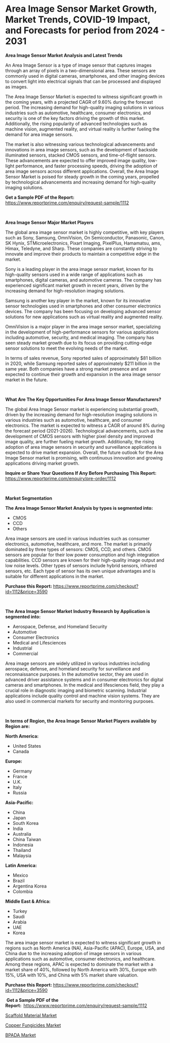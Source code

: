 <p><h1>Area Image Sensor Market Growth, Market Trends, COVID-19 Impact, and Forecasts for period from 2024 - 2031</h1></p><p><strong>Area Image Sensor Market Analysis and Latest Trends</strong></p>
<p><p>An Area Image Sensor is a type of image sensor that captures images through an array of pixels in a two-dimensional area. These sensors are commonly used in digital cameras, smartphones, and other imaging devices to convert light into electrical signals that can be processed and displayed as images.</p><p>The Area Image Sensor Market is expected to witness significant growth in the coming years, with a projected CAGR of 9.60% during the forecast period. The increasing demand for high-quality imaging solutions in various industries such as automotive, healthcare, consumer electronics, and security is one of the key factors driving the growth of this market. Additionally, the rising popularity of advanced technologies such as machine vision, augmented reality, and virtual reality is further fueling the demand for area image sensors.</p><p>The market is also witnessing various technological advancements and innovations in area image sensors, such as the development of backside illuminated sensors, stacked CMOS sensors, and time-of-flight sensors. These advancements are expected to offer improved image quality, low-light performance, and faster processing speeds, driving the adoption of area image sensors across different applications. Overall, the Area Image Sensor Market is poised for steady growth in the coming years, propelled by technological advancements and increasing demand for high-quality imaging solutions.</p></p>
<p><strong>Get a Sample PDF of the Report:&nbsp;</strong> <a href="https://www.reportprime.com/enquiry/request-sample/1112">https://www.reportprime.com/enquiry/request-sample/1112</a></p>
<p>&nbsp;</p>
<p><strong>Area Image Sensor Major Market Players</strong></p>
<p><p>The global area image sensor market is highly competitive, with key players such as Sony, Samsung, OmniVision, On Semiconductor, Panasonic, Canon, SK Hynix, STMicroelectronics, Pixart Imaging, PixelPlus, Hamamatsu, ams, Himax, Teledyne, and Sharp. These companies are constantly striving to innovate and improve their products to maintain a competitive edge in the market.</p><p>Sony is a leading player in the area image sensor market, known for its high-quality sensors used in a wide range of applications such as smartphones, digital cameras, and automotive cameras. The company has experienced significant market growth in recent years, driven by the increasing demand for high-resolution imaging solutions.</p><p>Samsung is another key player in the market, known for its innovative sensor technologies used in smartphones and other consumer electronics devices. The company has been focusing on developing advanced sensor solutions for new applications such as virtual reality and augmented reality.</p><p>OmniVision is a major player in the area image sensor market, specializing in the development of high-performance sensors for various applications including automotive, security, and medical imaging. The company has seen steady market growth due to its focus on providing cutting-edge sensor solutions to meet the evolving needs of the market.</p><p>In terms of sales revenue, Sony reported sales of approximately $81 billion in 2020, while Samsung reported sales of approximately $211 billion in the same year. Both companies have a strong market presence and are expected to continue their growth and expansion in the area image sensor market in the future.</p></p>
<p>&nbsp;</p>
<p><strong>What Are The Key Opportunities For Area Image Sensor Manufacturers?</strong></p>
<p><p>The global Area Image Sensor market is experiencing substantial growth, driven by the increasing demand for high-resolution imaging solutions in various industries such as automotive, healthcare, and consumer electronics. The market is expected to witness a CAGR of around 8% during the forecast period (2021-2026). Technological advancements, such as the development of CMOS sensors with higher pixel density and improved image quality, are further fueling market growth. Additionally, the rising adoption of area image sensors in security and surveillance applications is expected to drive market expansion. Overall, the future outlook for the Area Image Sensor market is promising, with continuous innovation and growing applications driving market growth.</p></p>
<p><strong>Inquire or Share Your Questions If Any Before Purchasing This Report:</strong> <a href="https://www.reportprime.com/enquiry/pre-order/1112">https://www.reportprime.com/enquiry/pre-order/1112</a></p>
<p>&nbsp;</p>
<p><strong>Market Segmentation</strong></p>
<p><strong>The Area Image Sensor Market Analysis by types is segmented into:</strong></p>
<p><ul><li>CMOS</li><li>CCD</li><li>Others</li></ul></p>
<p><p>Area image sensors are used in various industries such as consumer electronics, automotive, healthcare, and more. The market is primarily dominated by three types of sensors: CMOS, CCD, and others. CMOS sensors are popular for their low power consumption and high integration capabilities. CCD sensors are known for their high-quality image output and low noise levels. Other types of sensors include hybrid sensors, infrared sensors, etc. Each type of sensor has its own unique advantages and is suitable for different applications in the market.</p></p>
<p><strong>Purchase this Report:&nbsp;</strong><a href="https://www.reportprime.com/checkout?id=1112&price=3590">https://www.reportprime.com/checkout?id=1112&price=3590</a></p>
<p>&nbsp;</p>
<p><strong>The Area Image Sensor Market Industry Research by Application is segmented into:</strong></p>
<p><ul><li>Aerospace, Defense, and Homeland Security</li><li>Automotive</li><li>Consumer Electronics</li><li>Medical and Lifesciences</li><li>Industrial</li><li>Commercial</li></ul></p>
<p><p>Area image sensors are widely utilized in various industries including aerospace, defense, and homeland security for surveillance and reconnaissance purposes. In the automotive sector, they are used in advanced driver assistance systems and in consumer electronics for digital cameras and smartphones. In the medical and lifesciences field, they play a crucial role in diagnostic imaging and biometric scanning. Industrial applications include quality control and machine vision systems. They are also used in commercial markets for security and monitoring purposes.</p></p>
<p>&nbsp;</p>
<p><strong>In terms of Region, the Area Image Sensor Market Players available by Region are:</strong></p>
<p>
    <p> <strong> North America: </strong>
        <ul>
            <li>United States</li>
            <li>Canada</li>
        </ul>
        </p> 
    <p> <strong> Europe: </strong>
        <ul>
            <li>Germany</li>
            <li>France</li>
            <li>U.K.</li>
            <li>Italy</li>
            <li>Russia</li>
        </ul>
        </p> 
    <p> <strong> Asia-Pacific: </strong>
        <ul>
            <li>China</li>
            <li>Japan</li>
            <li>South Korea</li>
            <li>India</li>
            <li>Australia</li>
            <li>China Taiwan</li>
            <li>Indonesia</li>
            <li>Thailand</li>
            <li>Malaysia</li>
        </ul>
        </p> 
    <p> <strong> Latin America: </strong>
        <ul>
            <li>Mexico</li>
            <li>Brazil</li>
            <li>Argentina Korea</li>
            <li>Colombia</li>
        </ul>
        </p> 
    <p> <strong> Middle East & Africa: </strong>
        <ul>
            <li>Turkey</li>
            <li>Saudi</li>
            <li>Arabia</li>
            <li>UAE</li>
            <li>Korea</li>
        </ul>
    </p>
    </p>
<p><p>The area image sensor market is expected to witness significant growth in regions such as North America (NA), Asia-Pacific (APAC), Europe, USA, and China due to the increasing adoption of image sensors in various applications such as automotive, consumer electronics, and healthcare. Among these regions, APAC is expected to dominate the market with a market share of 40%, followed by North America with 30%, Europe with 15%, USA with 10%, and China with 5% market share valuation.</p></p>
<p><strong>Purchase this Report: </strong><a href="https://www.reportprime.com/checkout?id=1112&price=3590">https://www.reportprime.com/checkout?id=1112&price=3590</a></p>
<p>&nbsp;<strong>Get a Sample PDF of the Report:&nbsp;&nbsp;</strong><a href="https://www.reportprime.com/enquiry/request-sample/1112">https://www.reportprime.com/enquiry/request-sample/1112</a></p>
<p><strong></strong></p>
<p><p><a href="https://woozy-pyroraptor-a1f.notion.site/Scaffold-Material-Market-Size-Evaluating-its-Market-Trends-Growth-and-Projections-2024-2031-789aaa7526ed4c1dad4cf3c92d9069b8">Scaffold Material Market</a></p><p><a href="https://rainy-horn-d69.notion.site/Copper-Fungicides-Market-Size-Evaluating-its-Market-Trends-Growth-and-Projections-2024-2031-eac0f96eca5c406f8b7f7be27ba7228a">Copper Fungicides Market</a></p><p><a href="https://woozy-pyroraptor-a1f.notion.site/BPADA-Market-Offers-Provide-Insightful-Data-for-the-Time-Period-from-2024-to-2031-and-also-Provide-A-bf1731e101ce40ab9cb1bc75d3071855">BPADA Market</a></p></p>
